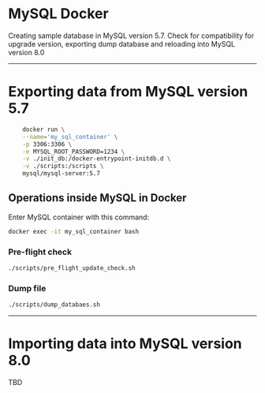 # MySQL Docker

Creating sample database in MySQL version 5.7. Check for compatibility for upgrade version, exporting dump database and reloading into MySQL version 8.0

___

# Exporting data from MySQL version 5.7
```bash
    docker run \
    --name='my_sql_container' \
    -p 3306:3306 \
    -e MYSQL_ROOT_PASSWORD=1234 \
    -v ./init_db:/docker-entrypoint-initdb.d \
    -v ./scripts:/scripts \
    mysql/mysql-server:5.7 
```

## Operations inside MySQL in Docker

Enter MySQL container with this command:
```bash
docker exec -it my_sql_container bash 
```

### Pre-flight check
```bash
./scripts/pre_flight_update_check.sh
```

### Dump file
```bash
./scripts/dump_databaes.sh
```
___
# Importing data into MySQL version 8.0
TBD